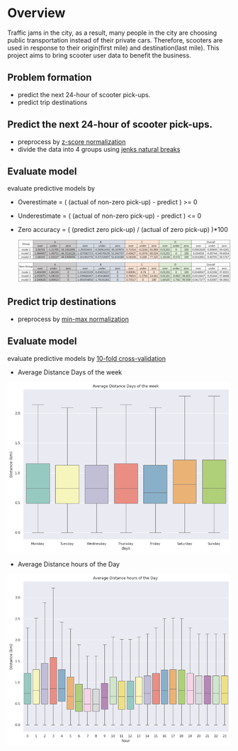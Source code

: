 # Overview
Traffic jams in the city, as a result, many people in the city are choosing public transportation instead of their private cars. Therefore, scooters are used in response to their origin(first mile) and destination(last mile). This project aims to bring scooter user data to benefit the business.

## Problem formation
- predict the next 24-hour of scooter pick-ups.
- predict trip destinations


## Predict the next 24-hour of scooter pick-ups.
- preprocess by [z-score normalization](https://en.wikipedia.org/wiki/Standard_score)
- divide the data into 4 groups using [jenks natural breaks](https://en.wikipedia.org/wiki/Jenks_natural_breaks_optimization)


## Evaluate model
evaluate predictive models by 

- Overestimate = ( (actual of non-zero pick-up) - predict ) >= 0  
- Underestimate = ( (actual of non-zero pick-up) - predict ) <= 0 
- Zero accuracy = ( (predict zero pick-up) / (actual of zero pick-up) )*100

   ![image](img/evaluate.png)



## Predict trip destinations
- preprocess by [min-max normalization](https://towardsdatascience.com/everything-you-need-to-know-about-min-max-normalization-in-python-b79592732b79)

## Evaluate model
evaluate predictive models by [10-fold cross-validation](https://en.wikipedia.org/wiki/Cross-validation_(statistics))

- Average Distance Days of the week

![image](img/evaluate-days.png)


- Average Distance hours of the Day

![image](img/evaluate-hour.png)